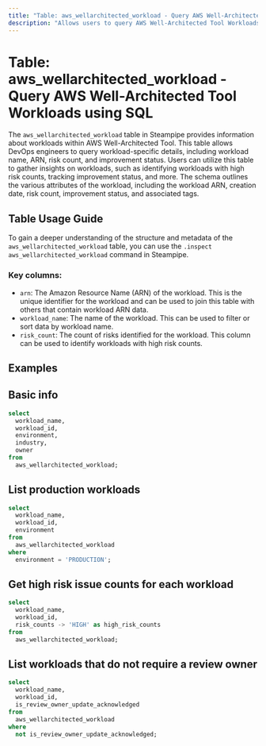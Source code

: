 ```yaml
---
title: "Table: aws_wellarchitected_workload - Query AWS Well-Architected Tool Workloads using SQL"
description: "Allows users to query AWS Well-Architected Tool Workloads to retrieve and manage workload data, including workload names, ARNs, risk counts, and improvement statuses."
---
```


# Table: aws_wellarchitected_workload - Query AWS Well-Architected Tool Workloads using SQL

The `aws_wellarchitected_workload` table in Steampipe provides information about workloads within AWS Well-Architected Tool. This table allows DevOps engineers to query workload-specific details, including workload name, ARN, risk count, and improvement status. Users can utilize this table to gather insights on workloads, such as identifying workloads with high risk counts, tracking improvement status, and more. The schema outlines the various attributes of the workload, including the workload ARN, creation date, risk count, improvement status, and associated tags.

## Table Usage Guide

To gain a deeper understanding of the structure and metadata of the `aws_wellarchitected_workload` table, you can use the `.inspect aws_wellarchitected_workload` command in Steampipe.

### Key columns:

- `arn`: The Amazon Resource Name (ARN) of the workload. This is the unique identifier for the workload and can be used to join this table with others that contain workload ARN data.
- `workload_name`: The name of the workload. This can be used to filter or sort data by workload name.
- `risk_count`: The count of risks identified for the workload. This column can be used to identify workloads with high risk counts.

## Examples

## Basic info

```sql
select
  workload_name,
  workload_id,
  environment,
  industry,
  owner
from
  aws_wellarchitected_workload;
```


## List production workloads

```sql
select
  workload_name,
  workload_id,
  environment
from
  aws_wellarchitected_workload
where
  environment = 'PRODUCTION';
```


## Get high risk issue counts for each workload

```sql
select
  workload_name,
  workload_id,
  risk_counts -> 'HIGH' as high_risk_counts
from
  aws_wellarchitected_workload;
```


## List workloads that do not require a review owner

```sql
select
  workload_name,
  workload_id,
  is_review_owner_update_acknowledged
from
  aws_wellarchitected_workload
where
  not is_review_owner_update_acknowledged;
```
